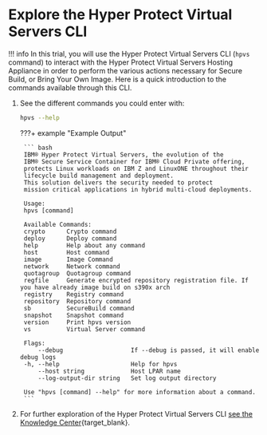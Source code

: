 # Explore the Hyper Protect Virtual Servers CLI


!!! info
    In this trial, you will use the Hyper Protect Virtual Servers CLI (`hpvs` command) to interact with the Hyper Protect Virtual Servers Hosting Appliance in order to perform the various actions necessary for Secure Build, or Bring Your Own Image. Here is a quick introduction to the commands available through this CLI.

1. See the different commands you could enter with:

    ``` bash
    hpvs --help
    ```

    ???+ example "Example Output"

        ``` bash
        IBM® Hyper Protect Virtual Servers, the evolution of the
        IBM® Secure Service Container for IBM® Cloud Private offering,
        protects Linux workloads on IBM Z and LinuxONE throughout their
        lifecycle build management and deployment.
        This solution delivers the security needed to protect
        mission critical applications in hybrid multi-cloud deployments.

        Usage:
        hpvs [command]

        Available Commands:
        crypto      Crypto command
        deploy      Deploy command
        help        Help about any command
        host        Host command
        image       Image Command
        network     Network command
        quotagroup  Quotagroup command
        regfile     Generate encrypted repository registration file. If you have already image build on s390x arch
        registry    Registry command
        repository  Repository command
        sb          SecureBuild command
        snapshot    Snapshot command
        version     Print hpvs version
        vs          Virtual Server command

        Flags:
            --debug                   If --debug is passed, it will enable debug logs
        -h, --help                    Help for hpvs
            --host string             Host LPAR name
            --log-output-dir string   Set log output directory

        Use "hpvs [command] --help" for more information about a command.
        ```

2. For further exploration of the Hyper Protect Virtual Servers CLI [see the Knowledge Center](https://www.ibm.com/support/knowledgecenter/en/SSHPMH_1.2.x/topics/cmd_hpvs.html){target_blank}.
